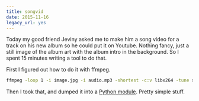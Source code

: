 ```yaml
---
title: songvid
date: 2015-11-16
legacy_url: yes
---
```


Today my good friend Jeviny asked me to make him a song video for a track on his new album so he could put it on Youtube. Nothing fancy, just a still image of the album art with the album intro in the background. So I spent 15 minutes writing a tool to do that.

First I figured out how to do it with ffmpeg.

```bash
ffmpeg -loop 1 -i image.jpg -i audio.mp3 -shortest -c:v libx264 -tune stillimage -c:a libfdk_aac sv_audio.mp4
```

Then I took that, and dumped it into a [Python module](https://github.com/blha303/songvid/blob/master/songvid/songvid.py#L9). Pretty simple stuff.
